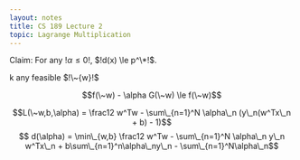 ```yaml
---
layout: notes
title: CS 189 Lecture 2
topic: Lagrange Multiplication
---
```


Claim: For any $!\alpha \le 0!$, $!d(x) \le p^\*!$.

k any feasible $!\~{w}!$

$$f(\~w) - \alpha G(\~w) \le f(\~w)$$

$$L(\~w,b,\alpha) = \frac12 w^Tw - \sum\_{n=1}^N \alpha\_n (y\_n(w^Tx\_n + b) -
1)$$
$$ d(\alpha) = \min\_{w,b} \frac12 w^Tw - \sum\_{n=1}^N \alpha\_n y\_n
w^Tx\_n + b\sum\_{n=1}^n\alpha\_ny\_n - \sum\_{n=1}^N\alpha\_n$$


